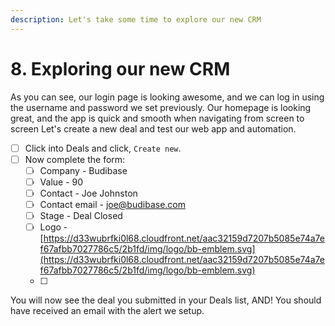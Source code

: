 ```yaml
---
description: Let's take some time to explore our new CRM
---
```


# 8. Exploring our new CRM

As you can see, our login page is looking awesome, and we can log in using the username and password we set previously. Our homepage is looking great, and the app is quick and smooth when navigating from screen to screen Let's create a new deal and test our web app and automation. 

* [ ] Click into Deals and click, `Create new`. 
* [ ] Now complete the form:
  * [ ] Company - Budibase
  * [ ] Value - 90
  * [ ] Contact - Joe Johnston
  * [ ] Contact email - joe@budibase.com
  * [ ] Stage - Deal Closed
  * [ ] Logo - [https://d33wubrfki0l68.cloudfront.net/aac32159d7207b5085e74a7ef67afbb7027786c5/2b1fd/img/logo/bb-emblem.svg](https://d33wubrfki0l68.cloudfront.net/aac32159d7207b5085e74a7ef67afbb7027786c5/2b1fd/img/logo/bb-emblem.svg)
  * [ ] 



You will now see the deal you submitted in your Deals list, AND! You should have received an email with the alert we setup.  


